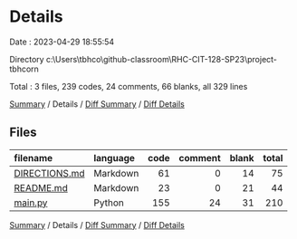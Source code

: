 # Details

Date : 2023-04-29 18:55:54

Directory c:\\Users\\tbhco\\github-classroom\\RHC-CIT-128-SP23\\project-tbhcorn

Total : 3 files,  239 codes, 24 comments, 66 blanks, all 329 lines

[Summary](results.md) / Details / [Diff Summary](diff.md) / [Diff Details](diff-details.md)

## Files
| filename | language | code | comment | blank | total |
| :--- | :--- | ---: | ---: | ---: | ---: |
| [DIRECTIONS.md](/DIRECTIONS.md) | Markdown | 61 | 0 | 14 | 75 |
| [README.md](/README.md) | Markdown | 23 | 0 | 21 | 44 |
| [main.py](/main.py) | Python | 155 | 24 | 31 | 210 |

[Summary](results.md) / Details / [Diff Summary](diff.md) / [Diff Details](diff-details.md)